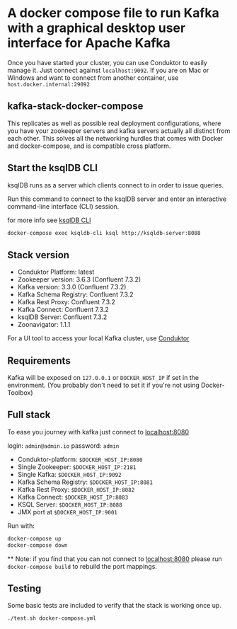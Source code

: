 # A docker compose file to run Kafka with a graphical desktop user interface for Apache Kafka

Once you have started your cluster, you can use Conduktor to easily manage it.
Just connect against `localhost:9092`. If you are on Mac or Windows and want to connect from another container, use `host.docker.internal:29092`

## kafka-stack-docker-compose

This replicates as well as possible real deployment configurations, where you have your zookeeper servers and kafka servers actually all distinct from each other. This solves all the networking hurdles that comes with Docker and docker-compose, and is compatible cross platform.

## Start the ksqlDB CLI

ksqlDB runs as a server which clients connect to in order to issue queries.

Run this command to connect to the ksqlDB server and enter an interactive command-line interface (CLI) session.

for more info see [ksqlDB CLI](https://docs.ksqldb.io/en/latest/developer-guide/ksqldb-reference/cli/)

```bash
docker-compose exec ksqldb-cli ksql http://ksqldb-server:8088
```

## Stack version

- Conduktor Platform: latest
- Zookeeper version: 3.6.3 (Confluent 7.3.2)
- Kafka version: 3.3.0 (Confluent 7.3.2)
- Kafka Schema Registry: Confluent 7.3.2
- Kafka Rest Proxy: Confluent 7.3.2
- Kafka Connect: Confluent 7.3.2
- ksqlDB Server: Confluent 7.3.2
- Zoonavigator: 1.1.1

For a UI tool to access your local Kafka cluster, use [Conduktor](https://www.conduktor.io/get-started)

## Requirements

Kafka will be exposed on `127.0.0.1` or `DOCKER_HOST_IP` if set in the environment.
(You probably don't need to set it if you're not using Docker-Toolbox)

## Full stack

To ease you journey with kafka just connect to [localhost:8080](http://localhost:8080/)

login: `admin@admin.io`
password: `admin`

- Conduktor-platform: `$DOCKER_HOST_IP:8080`
- Single Zookeeper: `$DOCKER_HOST_IP:2181`
- Single Kafka: `$DOCKER_HOST_IP:9092`
- Kafka Schema Registry: `$DOCKER_HOST_IP:8081`
- Kafka Rest Proxy: `$DOCKER_HOST_IP:8082`
- Kafka Connect: `$DOCKER_HOST_IP:8083`
- KSQL Server: `$DOCKER_HOST_IP:8088`
- JMX port at `$DOCKER_HOST_IP:9001`

 Run with:

 ```bash
 docker-compose up
 docker-compose down
 ```

** Note: if you find that you can not connect to [localhost:8080](http://localhost:8080/) please run `docker-compose build` to rebuild the port mappings.

## Testing

Some basic tests are included to verify that the stack is working once up.

```bash
./test.sh docker-compose.yml
```
